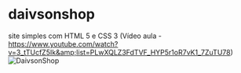 # daivsonshop
site simples com HTML 5 e CSS 3 (Vídeo aula - https://www.youtube.com/watch?v=3_tTUcfZ5Ik&amp;list=PLwXQLZ3FdTVF_HYP5r1oR7vK1_7ZuTU78)
![DaivsonShop](https://user-images.githubusercontent.com/20029768/62495424-3ac8b200-b7ac-11e9-844a-0378a5b5b5e6.PNG)

